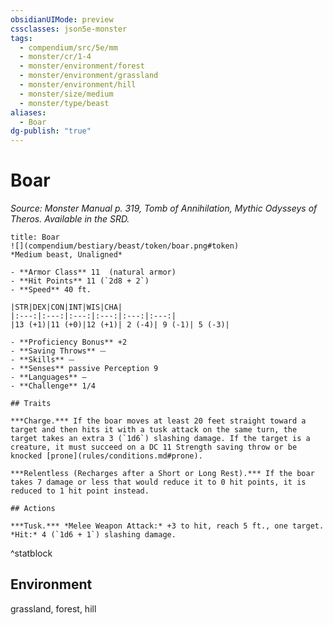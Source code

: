 ```yaml
---
obsidianUIMode: preview
cssclasses: json5e-monster
tags:
  - compendium/src/5e/mm
  - monster/cr/1-4
  - monster/environment/forest
  - monster/environment/grassland
  - monster/environment/hill
  - monster/size/medium
  - monster/type/beast
aliases:
  - Boar
dg-publish: "true"
---
```

# Boar
*Source: Monster Manual p. 319, Tomb of Annihilation, Mythic Odysseys of Theros. Available in the SRD.*  

```ad-statblock
title: Boar
![](compendium/bestiary/beast/token/boar.png#token)
*Medium beast, Unaligned*

- **Armor Class** 11  (natural armor)
- **Hit Points** 11 (`2d8 + 2`)
- **Speed** 40 ft.

|STR|DEX|CON|INT|WIS|CHA|
|:---:|:---:|:---:|:---:|:---:|:---:|
|13 (+1)|11 (+0)|12 (+1)| 2 (-4)| 9 (-1)| 5 (-3)|

- **Proficiency Bonus** +2
- **Saving Throws** ⏤
- **Skills** ⏤
- **Senses** passive Perception 9
- **Languages** —
- **Challenge** 1/4

## Traits

***Charge.*** If the boar moves at least 20 feet straight toward a target and then hits it with a tusk attack on the same turn, the target takes an extra 3 (`1d6`) slashing damage. If the target is a creature, it must succeed on a DC 11 Strength saving throw or be knocked [prone](rules/conditions.md#prone).

***Relentless (Recharges after a Short or Long Rest).*** If the boar takes 7 damage or less that would reduce it to 0 hit points, it is reduced to 1 hit point instead.

## Actions

***Tusk.*** *Melee Weapon Attack:* +3 to hit, reach 5 ft., one target. *Hit:* 4 (`1d6 + 1`) slashing damage.
```
^statblock

## Environment

grassland, forest, hill